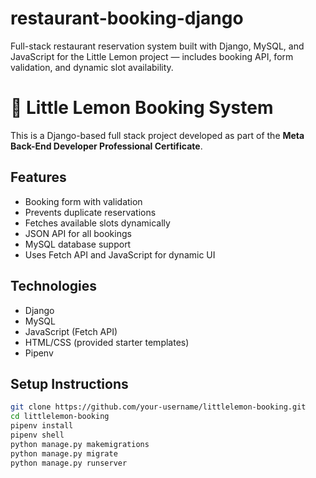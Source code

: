 # restaurant-booking-django
Full-stack restaurant reservation system built with Django, MySQL, and JavaScript for the Little Lemon project — includes booking API, form validation, and dynamic slot availability.
# 🍋 Little Lemon Booking System

This is a Django-based full stack project developed as part of the **Meta Back-End Developer Professional Certificate**.

## Features

- Booking form with validation
- Prevents duplicate reservations
- Fetches available slots dynamically
- JSON API for all bookings
- MySQL database support
- Uses Fetch API and JavaScript for dynamic UI

## Technologies

- Django
- MySQL
- JavaScript (Fetch API)
- HTML/CSS (provided starter templates)
- Pipenv

## Setup Instructions

```bash
git clone https://github.com/your-username/littlelemon-booking.git
cd littlelemon-booking
pipenv install
pipenv shell
python manage.py makemigrations
python manage.py migrate
python manage.py runserver
